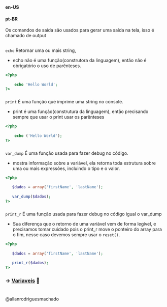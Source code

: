 #                

#### en-US


#### pt-BR
Os comandos de saída são usados para gerar uma saída na tela, isso é chamado de output

##

`echo` Retornar uma ou mais string, 
* echo não é uma função(construtora da linguagem), então não é obrigatório o uso de parênteses.
```php
<?php
    
    echo 'Hello World';
?>
```

###

`print` É uma função que imprime uma string no console.
* print é uma função(construtura da linguagem), então precisando sempre que usar o print usar os parênteses
```php
<?php
    
    echo ('Hello World');
?>
```

###

`var_dump` É uma função usada para fazer debug no código.
* mostra informação sobre a variável, ela retorna toda estrutura sobre uma ou mais expressões, incluindo o tipo e o valor.

```php
<?php
    
   $dados = array('firstName', 'lastName');
   
   var_dump($dados);
?>
```

###

`print_r` É uma função usada para fazer debug no código igual o var_dump
* Sua diferença que o retorno de uma variável vem de forma legível, e precisamos tomar cuidado pois o print_r move o ponteiro 
do array para o fim, nesse caso devemos sempre usar o `reset()`.
  
```php
<?php
    
   $dados = array('firstName', 'lastName');
   
   print_r($dados);
?>
```

### -> [Variaveis](/2Variaveis/Variaveis.md) 🚀

#

@allanrodriguesmachado